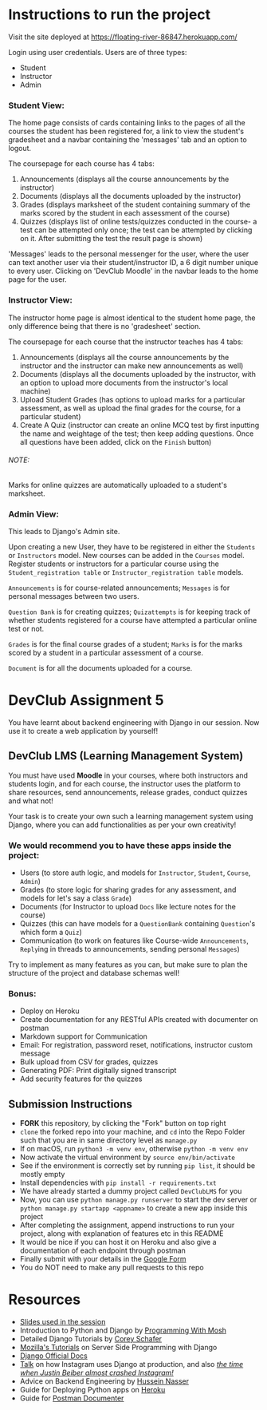 # Instructions to run the project

Visit the site deployed at https://floating-river-86847.herokuapp.com/

Login using user credentials.
Users are of three types:
- Student
- Instructor
- Admin

### Student View:
The home page consists of cards containing links to the pages of all the courses the student has been registered for, a link to view the student's gradesheet and a navbar containing the 'messages' tab and an option to logout.

The coursepage for each course has 4 tabs: 
1. Announcements (displays all the course announcements by the instructor)
2. Documents (displays all the documents uploaded by the instructor)
3. Grades (displays marksheet of the student containing summary of the marks scored by the student in each assessment of the course)
4. Quizzes (displays list of online tests/quizzes conducted in the course- a test can be attempted only once; the test can be attempted by clicking on it. After submitting the test the result page is shown)

'Messages' leads to the personal messenger for the user, where the user can text another user via their student/instructor ID, a 6 digit number unique to every user.
Clicking on 'DevClub Moodle' in the navbar leads to the home page for the user.

### Instructor View:
The instructor home page is almost identical to the student home page, the only difference being that there is no 'gradesheet' section.

The coursepage for each course that the instructor teaches has 4 tabs:
1. Announcements (displays all the course announcements by the instructor and the instructor can make new announcements as well)
2. Documents (displays all the documents uploaded by the instructor, with an option to upload more documents from the instructor's local machine)
3. Upload Student Grades (has options to upload marks for a particular assessment, as well as upload the final grades for the course, for a particular student)
4. Create A Quiz (instructor can create an online MCQ test by first inputting the name and weightage of the test; then keep adding questions. Once all questions have been added, click on the `Finish` button)
###### NOTE:
Marks for online quizzes are automatically uploaded to a student's marksheet.



### Admin View:
This leads to Django's Admin site. 

Upon creating a new User, they have to be registered in either the `Students` or `Instructors` model. New courses can be added in the `Courses` model. 
Register students or instructors for a particular course using the `Student_registration table` or `Instructor_registration table` models.

`Announcements` is for course-related announcements; `Messages` is for personal messages between two users.

`Question Bank` is for creating quizzes; `Quizattempts` is for keeping track of whether students registered for a course have attempted a particular online test or not.

`Grades` is for the final course grades of a student; `Marks` is for the marks scored by a student in a particular assessment of a course.

`Document` is for all the documents uploaded for a course.




# DevClub Assignment 5

You have learnt about backend engineering with Django in our session. Now use it to create a web application by yourself!
## DevClub LMS (Learning Management System)
You must have used **Moodle** in your courses, where both instructors and students login, and for each course, the instructor uses the platform to share resources, send announcements, release grades, conduct quizzes and what not!

Your task is to create your own such a learning management system using Django, where you can add functionalities as per your own creativity!

### We would recommend you to have these apps inside the project: 
- Users (to store auth logic, and models for `Instructor`, `Student`, `Course`, `Admin`)
- Grades (to store logic for sharing grades for any assessment, and models for let's say a class `Grade`)
- Documents (for Instructor to upload `Docs` like lecture notes for the course)
- Quizzes (this can have models for a `QuestionBank` containing `Question`'s which form a `Quiz`)
- Communication (to work on features like Course-wide `Announcements`, `Reply`ing in threads to announcements, sending personal `Messages`)

Try to implement as many features as you can, but make sure to plan the structure of the project and database schemas well!

### Bonus:
- Deploy on Heroku
- Create documentation for any RESTful APIs created with documenter on postman
- Markdown support for Communication
- Email: For registration, password reset, notifications, instructor custom message
- Bulk upload from CSV for grades, quizzes
- Generating PDF: Print digitally signed transcript
- Add security features for the quizzes

## Submission Instructions
- **FORK** this repository, by clicking the "Fork" button on top right
- `clone` the forked repo into your machine, and `cd` into the Repo Folder such that you are in same directory level as `manage.py`
- If on macOS, run `python3 -m venv env`, otherwise `python -m venv env`
- Now activate the virtual environment by `source env/bin/activate`
- See if the environment is correctly set by running `pip list`, it should be mostly empty
- Install dependencies with `pip install -r requirements.txt`
- We have already started a dummy project called `DevClubLMS` for you
- Now, you can use `python manage.py runserver` to start the dev server or `python manage.py startapp <appname>` to create a new app inside this project
- After completing the assignment, append instructions to run your project, along with explanation of features etc in this README
- It would be nice if you can host it on Heroku and also give a documentation of each endpoint through postman
- Finally submit with your details in the [Google Form](https://forms.gle/XSidrfbrsEZuDYfy6)
- You do NOT need to make any pull requests to this repo

# Resources
- [Slides used in the session](https://docs.google.com/presentation/d/e/2PACX-1vQbtDDGQonkIoGu68VrINL2s3sQcfiH5XVnk-iU26nk16DFBGsDabichsqhdtBvowPvpxaIbFLAV2h3/pub?slide=id.p)
- Introduction to Python and Django by [Programming With Mosh](https://youtu.be/_uQrJ0TkZlc)
- Detailed Django Tutorials by [Corey Schafer](https://www.youtube.com/playlist?list=PL-osiE80TeTtoQCKZ03TU5fNfx2UY6U4p)
- [Mozilla's Tutorials](https://developer.mozilla.org/en-US/docs/Learn/Server-side) on Server Side Programming with Django
- [Django Official Docs](https://www.djangoproject.com/start/)
- [Talk](https://youtu.be/lx5WQjXLlq8) on how Instagram uses Django at production, and also [*the time when Justin Beiber almost crashed Instagram!*](https://youtu.be/lx5WQjXLlq8?t=715)
- Advice on Backend Engineering by [Hussein Nasser](https://www.youtube.com/c/HusseinNasser-software-engineering)
- Guide for Deploying Python apps on [Heroku](https://devcenter.heroku.com/categories/python-support)
- Guide for [Postman Documenter](https://learning.postman.com/docs/publishing-your-api/documenting-your-api/)

